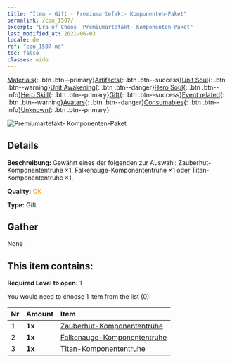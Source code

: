 ```yaml
---
title: "Item - Gift - Premiumartefakt- Komponenten-Paket"
permalink: /con_1507/
excerpt: "Era of Chaos  Premiumartefakt- Komponenten-Paket"
last_modified_at: 2021-06-03
locale: de
ref: "con_1507.md"
toc: false
classes: wide
---
```

 [Materials](/ItemsDE/){: .btn .btn--primary}[Artifacts](/ItemsDE/Artifacts/){: .btn .btn--success}[Unit Soul](/ItemsDE/UnitSoul/){: .btn .btn--warning}[Unit Awakening](/ItemsDE/UnitAwakening/){: .btn .btn--danger}[Hero Soul](/ItemsDE/HeroSoul/){: .btn .btn--info}[Hero Skill](/ItemsDE/HeroSkill/){: .btn .btn--primary}[Gift](/ItemsDE/Gift/){: .btn .btn--success}[Event related](/ItemsDE/Events/){: .btn .btn--warning}[Avatars](/ItemsDE/Avatars/){: .btn .btn--danger}[Consumables](/ItemsDE/Consumables/){: .btn .btn--info}[Unknown](/ItemsDE/Unknown/){: .btn .btn--primary}

 ![Premiumartefakt- Komponenten-Paket](/images/t/i_907047.png)

## Details
 **Beschreibung:** Gewährt eines der folgenden zur Auswahl: Zauberhut-Komponententruhe ×1, Falkenauge-Komponententruhe ×1 oder Titan-Komponententruhe ×1.

 **Quality:** <span style="color: #FF8C00">OK</span>

 **Type:** Gift

## Gather

  None

## This item contains:

 **Required Level to open:** 1

 You would need to choose 1 item from the list (0):

  | Nr | Amount |     Item    |
  |:---|:-------|:------------|
  | 1 |  **1x** | [Zauberhut-Komponententruhe](/ItemsDE/con_1359/) |  | 
  | 2 |  **1x** | [Falkenauge-Komponententruhe](/ItemsDE/con_1349/) |  | 
  | 3 |  **1x** | [Titan-Komponententruhe](/ItemsDE/con_1343/) |  | 
